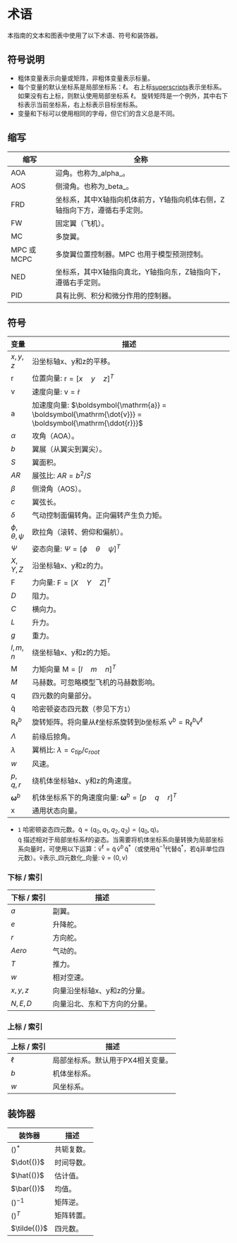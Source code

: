 # 术语

本指南的文本和图表中使用了以下术语、符号和装饰器。

## 符号说明

- 粗体变量表示向量或矩阵，非粗体变量表示标量。
- 每个变量的默认坐标系是局部坐标系：$\ell{}$。
  右上标[superscripts](#superscripts)表示坐标系。
  如果没有右上标，则默认使用局部坐标系 $\ell{}$。
  旋转矩阵是一个例外，其中右下标表示当前坐标系，右上标表示目标坐标系。
- 变量和下标可以使用相同的字母，但它们的含义总是不同。

## 缩写

| 缩写     | 全称                                                                                                                                                                      |
| -------- | ------------------------------------------------------------------------------------------------------------------------------------------------------------------------- |
| AOA      | 迎角。也称为_alpha_。                                                                                                                                                    |
| AOS      | 侧滑角。也称为_beta_。                                                                                                                                                   |
| FRD      | 坐标系，其中X轴指向机体前方，Y轴指向机体右侧，Z轴指向下方，遵循右手定则。                                                                                                  |
| FW       | 固定翼（飞机）。                                                                                                                                                         |
| MC       | 多旋翼。                                                                                                                                                                 |
| MPC 或 MCPC | 多旋翼位置控制器。MPC 也用于模型预测控制。                                                                                                                             |
| NED      | 坐标系，其中X轴指向真北，Y轴指向东，Z轴指向下，遵循右手定则。                                                                                                              |
| PID      | 具有比例、积分和微分作用的控制器。                                                                                                                                       |

## 符号

| 变量                          | 描述                                                                                                                                                     |
| ------------------------------- | --------------------------------------------------------------------------------------------------------------------------------------------------------------- |
| $x,y,z$                         | 沿坐标轴x、y和z的平移。                                                                                                       |
| $\boldsymbol{\mathrm{r}}$       | 位置向量: $\boldsymbol{\mathrm{r}} = [x \quad y \quad z]^{T}$                                                                                            |
| $\boldsymbol{\mathrm{v}}$       | 速度向量: $\boldsymbol{\mathrm{v}} = \boldsymbol{\mathrm{\dot{r}}}$                                                                                      |
| $\boldsymbol{\mathrm{a}}$       | 加速度向量: $\boldsymbol{\mathrm{a}} = \boldsymbol{\mathrm{\dot{v}}} = \boldsymbol{\mathrm{\ddot{r}}}$                                                 |
| $\alpha$                        | 攻角（AOA）。                                                                                                                                          |
| $b$                             | 翼展（从翼尖到翼尖）。                                                                                                                                    |
| $S$                             | 翼面积。                                                                                                                                                      |
| $AR$                            | 展弦比: $AR = b^2/S$                                                                                                                                      |
| $\beta$                         | 侧滑角（AOS）。                                                                                                                                        |
| $c$                             | 翼弦长。                                                                                                                                              |
| $\delta$                        | 气动控制面偏转角。正向偏转产生负力矩。                                                              |
| $\phi,\theta,\psi$              | 欧拉角（滚转、俯仰和偏航）。                                                                                                            |
| $\Psi$                          | 姿态向量: $\Psi = [\phi \quad \theta \quad \psi]^T$                                                                                                      |
| $X,Y,Z$                         | 沿坐标轴x、y和z的力。                                                                                                                         |
| $\boldsymbol{\mathrm{F}}$       | 力向量: $\boldsymbol{\mathrm{F}}= [X \quad Y \quad Z]^T$                                                                                                  |
| $D$                             | 阻力。                                                                                                                                                     |
| $C$                             | 横向力。                                                                                                                                               |
| $L$                             | 升力。                                                                                                                                                     |
| $g$                             | 重力。                                                                                                                                                        |
| $l,m,n$                         | 绕坐标轴x、y和z的力矩。                                                                                                                       |
| $\boldsymbol{\mathrm{M}}$       | 力矩向量 $\boldsymbol{\mathrm{M}} = [l \quad m \quad n]^T$                                                                                                 |
| $M$                             | 马赫数。可忽略模型飞机的马赫数影响。                                                                                                               |
| $\boldsymbol{\mathrm{q}}$       | 四元数的向量部分。                                                                                                                                      |
| $\boldsymbol{\mathrm{\tilde{q}}}$ | 哈密顿姿态四元数（参见下方`1`）                                                                                                                 |
| $\boldsymbol{\mathrm{R}}_\ell^b$  | 旋转矩阵。将向量从$\ell{}$坐标系旋转到$b{}$坐标系 $\boldsymbol{\mathrm{v}}^b = \boldsymbol{\mathrm{R}}_\ell^b \boldsymbol{\mathrm{v}}^\ell$ |
| $\Lambda$                       | 前缘后掠角。                                                                                                                                       |
| $\lambda$                       | 翼梢比: $\lambda = c_{tip}/c_{root}$                                                                                                                       |
| $w$                             | 风速。                                                                                                                                                  |
| $p,q,r$                         | 绕机体坐标轴x、y和z的角速度。                                                                                                                       |
| $\boldsymbol{\omega}^b$         | 机体坐标系下的角速度向量: $\boldsymbol{\omega}^b = [p \quad q \quad r]^T$                                                                              |
| $\boldsymbol{\mathrm{x}}$       | 通用状态向量。                                                                                                                                           |

- `1` 哈密顿姿态四元数。$\boldsymbol{\mathrm{\tilde{q}}} = (q_0, q_1, q_2, q_3) = (q_0, \boldsymbol{\mathrm{q}})$。<br> $\boldsymbol{\mathrm{\tilde{q}}}{}$ 描述相对于局部坐标系$\ell{}$的姿态。当需要将机体坐标系向量转换为局部坐标系向量时，可使用以下运算：$\boldsymbol{\mathrm{\tilde{v}}}^\ell = \boldsymbol{\mathrm{\tilde{q}}} \, \boldsymbol{\mathrm{\tilde{v}}}^b \, \boldsymbol{\mathrm{\tilde{q}}}^*{}$（或使用$\boldsymbol{\mathrm{\tilde{q}}}^{-1}{}$代替$\boldsymbol{\mathrm{\tilde{q}}}^*{}$，若$\boldsymbol{\mathrm{\tilde{q}}}{}$非单位四元数）。$\boldsymbol{\mathrm{\tilde{v}}}{}$表示_四元数化_向量: $\boldsymbol{\mathrm{\tilde{v}}} = (0,\boldsymbol{\mathrm{v}})$

### 下标 / 索引

| 下标 / 索引 | 描述                                                      |
| -------------------- | ---------------------------------------------------------------- |
| $a$                  | 副翼。                                                         |
| $e$                  | 升降舵。                                                        |
| $r$                  | 方向舵。                                                          |
| $Aero$               | 气动的。                                                     |
| $T$                  | 推力。                                                    |
| $w$                  | 相对空速。                                               |
| $x,y,z$              | 向量沿坐标轴x、y和z的分量。            |
| $N,E,D$              | 向量沿北、东和下方向的分量。               |

<a id="superscripts"></a>

### 上标 / 索引

| 上标 / 索引 | 描述                                     |
| ---------------------- | ----------------------------------------------- |
| $\ell$                 | 局部坐标系。默认用于PX4相关变量。 |
| $b$                    | 机体坐标系。                                     |
| $w$                    | 风坐标系。                                     |

## 装饰器

| 装饰器       | 描述          |
| ------------ | ------------- |
| $()^*$       | 共轭复数。     |
| $\dot{()}$   | 时间导数。     |
| $\hat{()}$   | 估计值。       |
| $\bar{()}$   | 均值。         |
| $()^{-1}$    | 矩阵逆。       |
| $()^T$       | 矩阵转置。     |
| $\tilde{()}$ | 四元数。       |